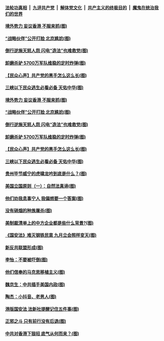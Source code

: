 ####  [法轮功真相](../../../../basic/blob/master/README.md?t=07041831) &nbsp;|&nbsp; [九评共产党](../../../../9ping.md/blob/master/README.md?t=07041831) &nbsp;|&nbsp; [解体党文化](../../../../jtdwh.md/blob/master/README.md?t=07041831)  &nbsp;|&nbsp; [共产主义的终极目的](../../../../gczydzjmd.md/blob/master/README.md?t=07041831) &nbsp;|&nbsp; [魔鬼在统治我们的世界](../../../../mgztzwmdsj.md/blob/master/README.md?t=07041831) 

#### [境外势力 妄议香港 不服来抓(图)](../pages/p4/938616.md?t=07041831) 

#### [“战略伙伴”公开打脸 北京尴尬(图)](../pages/p4/938610.md?t=07041831) 

#### [倒行逆施天怒人怨 闪电“造法”也难救党(图)](../pages/p4/938609.md?t=07041831) 

#### [卸磨杀驴 5700万军队维稳的定时炸弹(图)](../pages/p4/938607.md?t=07041831) 

#### [【民众心声】共产党的黑手怎么这么长(图)](../pages/p4/938456.md?t=07041831) 

#### [三峡以下民众逃生必看必备 天佑中华(图)](../pages/p4/938593.md?t=07041831) 

#### [境外势力 妄议香港 不服来抓(图)](../pages/p4/938616.md?t=07041831) 

#### [“战略伙伴”公开打脸 北京尴尬(图)](../pages/p4/938610.md?t=07041831) 

#### [倒行逆施天怒人怨 闪电“造法”也难救党(图)](../pages/p4/938609.md?t=07041831) 

#### [卸磨杀驴 5700万军队维稳的定时炸弹(图)](../pages/p4/938607.md?t=07041831) 

#### [【民众心声】共产党的黑手怎么这么长(图)](../pages/p4/938456.md?t=07041831) 

#### [三峡以下民众逃生必看必备 天佑中华(图)](../pages/p4/938593.md?t=07041831) 

#### [贵州毕节威宁的虎啸龙吟到底是什么？(图)](../pages/p4/938596.md?t=07041831) 

#### [美国立国原则（一）：自然法真谛(图)](../pages/p4/938484.md?t=07041831) 

#### [他们劝我息事宁人 我偏想要一个答案(图)](../pages/p4/938491.md?t=07041831) 

#### [没有硝烟的种族屠杀(图)](../pages/p4/938489.md?t=07041831) 

#### [美制裁清单上的中方企业都是些什么背景?(图)](../pages/p4/938486.md?t=07041831) 

#### [《国安法》难灭钢铁民意 九月立会照样变天(图)](../pages/p4/938485.md?t=07041831) 

#### [新反共联盟形成(图)](../pages/p4/938480.md?t=07041831) 

#### [李怡：不要被吓倒(图)](../pages/p4/938488.md?t=07041831) 

#### [他们信奉的马克思移植主义(图)](../pages/p4/938413.md?t=07041831) 

#### [魏京生：中共插手美国内政(图)](../pages/p4/938409.md?t=07041831) 

#### [陶杰：小抖音、老男人(图)](../pages/p4/938404.md?t=07041831) 

#### [港版国安法 法新社提醒记住五件事(图)](../pages/p4/938401.md?t=07041831) 

#### [正邪之斗 只有前行没有后退(图)](../pages/p4/938399.md?t=07041831) 

#### [中共对香港下狠招 底气从何而来？(图)](../pages/p4/938397.md?t=07041831) 

